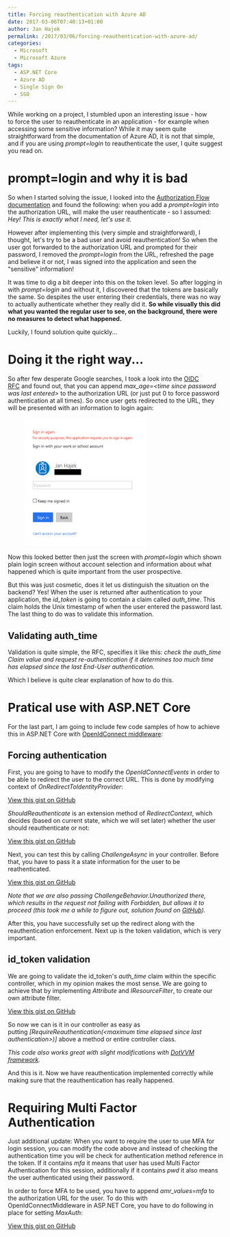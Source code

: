 ```yaml
---
title: Forcing reauthentication with Azure AD
date: 2017-03-06T07:40:13+01:00
author: Jan Hajek
permalink: /2017/03/06/forcing-reauthentication-with-azure-ad/
categories:
  - Microsoft
  - Microsoft Azure
tags:
  - ASP.NET Core
  - Azure AD
  - Single Sign On
  - SSO
---
```


<p>While working on a project, I stumbled upon an interesting issue - how to&nbsp;force the user to reauthenticate in an application - for example when accessing some sensitive information? While it may seem quite straightforward from the documentation of Azure AD, it is not that simple, and if you are using&nbsp;<em>prompt=login</em> to reauthenticate the user, I quite suggest you read on.</p>

<!--more-->

<h1>prompt=login and why it is bad</h1>

<p>So when I started solving the issue, I looked into the <a href="https://docs.microsoft.com/en-us/azure/active-directory/develop/active-directory-protocols-oauth-code">Authorization Flow documentation</a>&nbsp;and found the following: when you add a&nbsp;<em>prompt=login</em> into the authorization URL, will make the user reauthenticate - so I assumed: <em>Hey! This is exactly what I need, let's use it.</em></p>

<p>However after implementing this (very simple and straightforward), I thought, let's try to be a bad user and avoid reauthentication! So when the user got forwarded to the authorization URL and prompted for their password, I removed the&nbsp;<em>prompt=login</em> from the URL, refreshed the page and believe it or not, I was signed into the application and seen the "sensitive" information!</p>

<p>It was time to dig a bit deeper into this on the token level. So after logging in with&nbsp;<em>prompt=login</em> and without it, I discovered that the tokens are basically the same. So despites the user entering their credentials, there was no way to actually authenticate whether they really did it.&nbsp;<strong>So while visually this did what you wanted the regular user to see, on the background, there were no measures to detect what happened.</strong></p>

<p>Luckily, I found solution quite quickly...</p>

<h1>Doing it the right way...</h1>

<p>So after few desperate Google searches, I took a look into the <a href="http://openid.net/specs/openid-connect-core-1_0.html">OIDC RFC</a>&nbsp;and found out, that you can append&nbsp;<em>max_age=&lt;time since password was last entered&gt;</em> to the authorization URL (or just put 0 to force password authentication at all times). So once user gets redirected to the URL, they will be presented with an information to login again:</p>
<!-- wp:image {"id":221,"align":"center","linkDestination":"custom","coblocks":[]} -->
<div class="wp-block-image"><figure class="aligncenter"><a href="/uploads/2017/02/max_age.png"><img src="/uploads/2017/02/max_age-285x300.png" alt="" class="wp-image-221"/></a></figure></div>
<!-- /wp:image -->
<p>Now this looked better then just the screen with&nbsp;<em>prompt=login</em> which shown plain login screen without account selection and information about what happened which is quite important from the user prospective.</p>

<p>But this was just cosmetic, does it let us distinguish the situation on the backend?&nbsp;Yes! When the user is returned after authentication to your application, the&nbsp;<em>id_token</em> is going to contain a claim called&nbsp;<em>auth_time</em>. This claim holds the Unix timestamp of when the user entered the password last. The last thing to do was to validate this information.</p>

<h2>Validating auth_time</h2>

<p>Validation is quite simple, the RFC, specifies it like this:&nbsp;<em>check the auth_time Claim value and request re-authentication if it determines too much time has elapsed since the last End-User authentication.</em></p>

<p>Which I believe is quite clear explanation of how to do this.</p>

<h1>Pratical use with ASP.NET Core</h1>

<p>For the last part, I am going to include few code samples of how to achieve this in ASP.NET Core with&nbsp;<a href="https://www.nuget.org/packages/Microsoft.AspNetCore.Authentication.OpenIdConnect/">OpenIdConnect middleware</a>:</p>

<h2>Forcing authentication</h2>

<p>First, you are going to have to modify the&nbsp;<em>OpenIdConnectEvents</em> in order to be able to redirect the user to the correct URL. This is done by modifying context of&nbsp;<em>OnRedirectToIdentityProvider</em>:</p>
<div class="wp-block-coblocks-gist"><script src="https://gist.github.com/hajekj/17ab3a7a18b1ad545ff000252dc35451.js?file=219-1.cs"></script><noscript><a href="https://gist.github.com/hajekj/17ab3a7a18b1ad545ff000252dc35451#file-219-1-cs">View this gist on GitHub</a></noscript></div>

<p><em>ShouldReauthenticate</em> is an extension method of <em>RedirectContext</em>, which decides (based on current state, which we will set later) whether the user should reauthenticate or not:</p>
<div class="wp-block-coblocks-gist"><script src="https://gist.github.com/hajekj/17ab3a7a18b1ad545ff000252dc35451.js?file=219-2.cs"></script><noscript><a href="https://gist.github.com/hajekj/17ab3a7a18b1ad545ff000252dc35451#file-219-2-cs">View this gist on GitHub</a></noscript></div>

<p>Next, you can test this by calling&nbsp;<em>ChallengeAsync</em> in your controller. Before that, you have to pass it a state information for the user to be reathenticated.</p>
<div class="wp-block-coblocks-gist"><script src="https://gist.github.com/hajekj/17ab3a7a18b1ad545ff000252dc35451.js?file=219-3.cs"></script><noscript><a href="https://gist.github.com/hajekj/17ab3a7a18b1ad545ff000252dc35451#file-219-3-cs">View this gist on GitHub</a></noscript></div>

<p><em>Note that we are also passing ChallengeBehavior.Unauthorized</em><em> there, which results in the request not failing with Forbidden, but allows it to proceed (this took me a while to figure out, solution found on <a href="https://github.com/aspnet/Security/issues/912">GitHub</a>).</em></p>

<p>After this, you have successfully set up the redirect along with the reauthentication enforcement. Next up is the token validation, which is very important.</p>

<h2>id_token validation</h2>

<p>We are going to validate the id_token's <em>auth_time</em> claim&nbsp;within the specific controller, which in my opinion makes the most sense. We are going to achieve that by implementing&nbsp;<em>Attribute</em> and&nbsp;<em>IResourceFilter</em>, to create our own attribute filter.</p>
<div class="wp-block-coblocks-gist"><script src="https://gist.github.com/hajekj/17ab3a7a18b1ad545ff000252dc35451.js?file=219-4.cs"></script><noscript><a href="https://gist.github.com/hajekj/17ab3a7a18b1ad545ff000252dc35451#file-219-4-cs">View this gist on GitHub</a></noscript></div>

<p>So now we can is it in our controller as easy as putting&nbsp;<em>[RequireReauthentication(&lt;maximum time elapsed since last authentication&gt;)]</em> above a method or entire controller class.</p>

<p><em>This code also works great with slight modifications with <a href="https://www.dotvvm.com/">DotVVM framework</a>.</em></p>

<p>And this is it. Now we have reauthentication implemented&nbsp;correctly while making sure that the reauthentication has really happened.</p>

<h1>Requiring Multi Factor Authentication</h1>

<p>Just additional update: When you want to require the user to use MFA for login session, you can modify the code above and instead of checking the authentication time you will be check for authentication method reference in the token. If it contains&nbsp;<em>mfa</em> it means that user has used Multi Factor Authentication for this session, additionally if it contains&nbsp;<em>pwd</em> it also means the user authenticated using their password.</p>

<p>In order to force MFA to be used, you have to append&nbsp;<em>amr_values=mfa</em> to the authorization URL for the user. To do this with OpenIdConnectMiddleware in ASP.NET Core, you have to do following in place for setting <em>MaxAuth</em>:</p>
<div class="wp-block-coblocks-gist"><script src="https://gist.github.com/hajekj/17ab3a7a18b1ad545ff000252dc35451.js?file=219-5.cs"></script><noscript><a href="https://gist.github.com/hajekj/17ab3a7a18b1ad545ff000252dc35451#file-219-5-cs">View this gist on GitHub</a></noscript></div>

